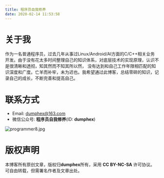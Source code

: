 ```yaml
---
title: 程序员自我修养
date: 2020-02-14 11:53:58
---
```


# 关于我

作为一名普通程序员，过去几年从事过Linux/Android/AI方面的C/C++相关业务开发。由于没有花太多时间整理自己的知识体系，对底层技术的实现原理，认识不是很清晰和透彻，知其然而不知其所以然， 没有达到和自己工作年限相匹配的知识深度和广度。亡羊而补牢，未为迟也。我希望通过此博客，总结零碎的知识，记录自己的成长，不断完善和提高自己。



# 联系方式

- Email: <dumphex@163.com>
- 微信公众号: **程序员自我修养**(ID: **dumphex**)

![programmer8.jpg](http://ww1.sinaimg.cn/large/005Kyrj9ly1gbvsonijdoj3076076wex.jpg)



# 版权声明

本博客所有原创文章，版权归**dumphex**所有，采用 **CC BY-NC-SA** 许可协议。可自由转载，但需署名作者及文章出处。